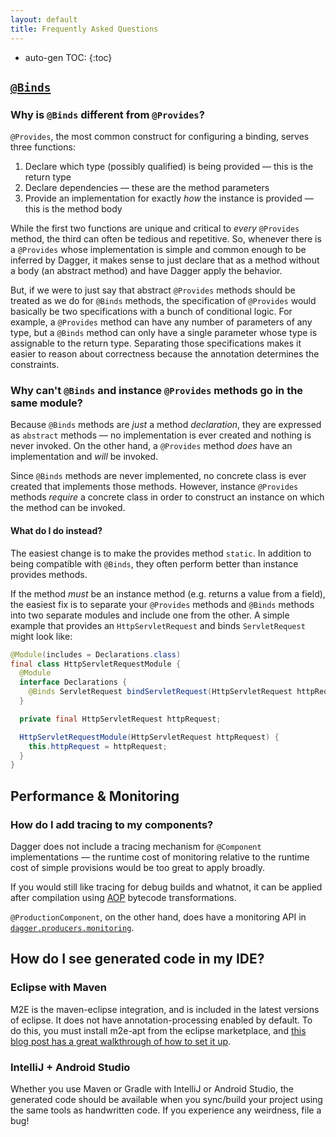 ```yaml
---
layout: default
title: Frequently Asked Questions
---
```


* auto-gen TOC:
{:toc}

## [`@Binds`]

### Why is `@Binds` different from `@Provides`?

`@Provides`, the most common construct for configuring a binding, serves three
functions:

1.  Declare which type (possibly qualified) is being provided — this is the
    return type
2.  Declare dependencies — these are the method parameters
3.  Provide an implementation for exactly _how_ the instance is provided —
     this is the method body

While the first two functions are unique and critical to _every_ `@Provides`
method, the third can often be tedious and repetitive. So, whenever there is a
`@Provides` whose implementation is simple and common enough to be inferred by
Dagger, it makes sense to just declare that as a method without a body (an
abstract method) and have Dagger apply the behavior.

But, if we were to just say that abstract `@Provides` methods should be treated
as we do for `@Binds` methods, the specification of `@Provides` would basically
be two specifications with a bunch of conditional logic.  For example, a
`@Provides` method can have any number of parameters of any type, but a `@Binds`
method can only have a single parameter whose type is assignable to the return
type.  Separating those specifications makes it easier to reason about
correctness because the annotation determines the constraints.


### Why can't `@Binds` and instance `@Provides` methods go in the same module?

Because `@Binds` methods are _just_ a method _declaration_, they are expressed
as `abstract` methods — no implementation is ever created and nothing is never
invoked. On the other hand, a `@Provides` method _does_ have an implementation
and _will_ be invoked.

Since `@Binds` methods are never implemented, no concrete class is ever created
that implements those methods.  However, instance `@Provides` methods _require_
a concrete class in order to construct an instance on which the method can be
invoked.

#### What do I do instead?

The easiest change is to make the provides method `static`.  In addition to
being compatible with `@Binds`, they often perform better than instance provides
methods.

If the method _must_ be an instance method (e.g. returns a value from a field),
the easiest fix is to separate your `@Provides` methods and `@Binds` methods
into two separate modules and include one from the other.  A simple example that
provides an `HttpServletRequest` and binds `ServletRequest` might look like:

```java
@Module(includes = Declarations.class)
final class HttpServletRequestModule {
  @Module
  interface Declarations {
    @Binds ServletRequest bindServletRequest(HttpServletRequest httpRequest);
  }

  private final HttpServletRequest httpRequest;

  HttpServletRequestModule(HttpServletRequest httpRequest) {
    this.httpRequest = httpRequest;
  }
}
```

## Performance & Monitoring

### How do I add tracing to my components?

Dagger does not include a tracing mechanism for `@Component` implementations —
the runtime cost of monitoring relative to the runtime cost of simple provisions
would be too great to apply broadly.

If you would still like tracing for debug builds and whatnot, it can be applied
after compilation using [AOP] bytecode transformations.

`@ProductionComponent`, on the other hand, does have a monitoring API in
[`dagger.producers.monitoring`].

## How do I see generated code in my IDE?

### Eclipse with Maven

M2E is the maven-eclipse integration, and is included in the latest
versions of eclipse.  It does not have annotation-processing enabled by
default. To do this, you must install m2e-apt from the eclipse marketplace,
and [this blog post has a great walkthrough of how to set it up][m2e-apt].


### IntelliJ + Android Studio

Whether you use Maven or Gradle with IntelliJ or Android Studio, the generated
code should be available when you sync/build your project using the same tools
as handwritten code. If you experience any weirdness, file a bug!

<!-- References -->

[`@Binds`]: http://google.github.io/dagger/api/latest/dagger/Binds.html
[`@Provides`]: http://google.github.io/dagger/api/latest/dagger/Provides.html
[`dagger.producers.monitoring`]: http://google.github.io/dagger/api/latest/dagger/producers/monitoring/package-summary.html
[AOP]: https://en.wikipedia.org/wiki/Aspect-oriented_programming
[m2e-apt]: https://immutables.github.io/apt.html


